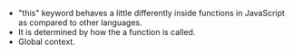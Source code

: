 * "this" keyword behaves a little differently inside functions in JavaScript as compared to other languages.
* It is determined by how the a function is called.
* Global context.